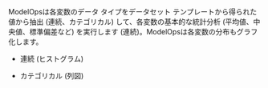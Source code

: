 ModelOpsは各変数のデータ タイプをデータセット テンプレートから得られた値から抽出 (連続、カテゴリカル) して、各変数の基本的な統計分析 (平均値、中央値、標準偏差など) を実行します (連続)。ModelOpsは各変数の分布もグラフ化します。

-   連続 (ヒストグラム)


-   カテゴリカル (列図)


